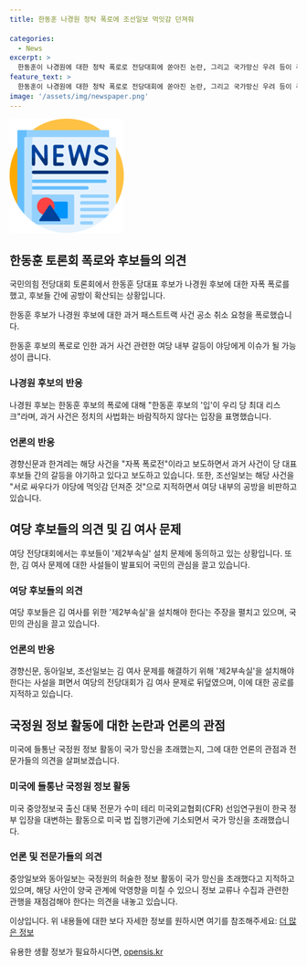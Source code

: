 ```yaml
---
title: 한동훈 나경원 청탁 폭로에 조선일보 먹잇감 던져줘

categories:
  - News
excerpt: >
  한동훈이 나경원에 대한 청탁 폭로로 전당대회에 쏟아진 논란, 그리고 국가망신 우려 등이 주요 이슈로 떠오르고 있다. 제2부속실 설치 문제와 김건희 여사의 논란도 뜨거운 감자로 떠오르며 여당과 국정원 정보 활동의 파장도 언급되고 있다. 온도 총선을 앞둔 분위기에서 한동훈과 나경원의 충돌은 정치인의 책임과 윤리성을 다시금 고민케 하고 있으며, 국가의 안보 문제에 대한 걱정도 함께 도마 위에 올라 있다.
feature_text: >
  한동훈이 나경원에 대한 청탁 폭로로 전당대회에 쏟아진 논란, 그리고 국가망신 우려 등이 주요 이슈로 떠오르고 있다. 제2부속실 설치 문제와 김건희 여사의 논란도 뜨거운 감자로 떠오르며 여당과 국정원 정보 활동의 파장도 언급되고 있다. 온도 총선을 앞둔 분위기에서 한동훈과 나경원의 충돌은 정치인의 책임과 윤리성을 다시금 고민케 하고 있으며, 국가의 안보 문제에 대한 걱정도 함께 도마 위에 올라 있다.
image: '/assets/img/newspaper.png'
---
```


<p><img src="/assets/img/newspaper.png" alt="kimp 속보" /></p>

<h2 data-ke-size="size26">한동훈 토론회 폭로와 후보들의 의견</h2>

<p>국민의힘 전당대회 토론회에서 한동훈 당대표 후보가 나경원 후보에 대한 자폭 폭로를 했고, 후보들 간에 공방이 확산되는 상황입니다.</p>

<p data-ke-size="size16">한동훈 후보가 나경원 후보에 대한 과거 패스트트랙 사건 공소 취소 요청을 폭로했습니다.</p>

<p>한동훈 후보의 폭로로 인한 과거 사건 관련한 여당 내부 갈등이 야당에게 이슈가 될 가능성이 큽니다.</p>

<h3>나경원 후보의 반응</h3>

<p>나경원 후보는 한동훈 후보의 폭로에 대해 "한동훈 후보의 '입'이 우리 당 최대 리스크"라며, 과거 사건은 정치의 사법화는 바람직하지 않다는 입장을 표명했습니다.</p>

<h3>언론의 반응</h3>

<p>경향신문과 한겨레는 해당 사건을 "자폭 폭로전"이라고 보도하면서 과거 사건이 당 대표 후보들 간의 갈등을 야기하고 있다고 보도하고 있습니다. 또한, 조선일보는 해당 사건을 "서로 싸우다가 야당에 먹잇감 던져준 것"으로 지적하면서 여당 내부의 공방을 비판하고 있습니다.</p>

<h2 data-ke-size="size26">여당 후보들의 의견 및 김 여사 문제</h2>

<p>여당 전당대회에서는 후보들이 '제2부속실' 설치 문제에 동의하고 있는 상황입니다. 또한, 김 여사 문제에 대한 사설들이 발표되어 국민의 관심을 끌고 있습니다.</p>

<h3>여당 후보들의 의견</h3>

<p>여당 후보들은 김 여사를 위한 '제2부속실'을 설치해야 한다는 주장을 펼치고 있으며, 국민의 관심을 끌고 있습니다.</p>

<h3>언론의 반응</h3>

<p>경향신문, 동아일보, 조선일보는 김 여사 문제를 해결하기 위해 '제2부속실'을 설치해야 한다는 사설을 펴면서 여당의 전당대회가 김 여사 문제로 뒤덮였으며, 이에 대한 공로를 지적하고 있습니다.</p>

<h2 data-ke-size="size26">국정원 정보 활동에 대한 논란과 언론의 관점</h2>

<p>미국에 들통난 국정원 정보 활동이 국가 망신을 초래했는지, 그에 대한 언론의 관점과 전문가들의 의견을 살펴보겠습니다.</p>

<h3>미국에 들통난 국정원 정보 활동</h3>

<p>미국 중앙정보국 출신 대북 전문가 수미 테리 미국외교협회(CFR) 선임연구원이 한국 정부 입장을 대변하는 활동으로 미국 법 집행기관에 기소되면서 국가 망신을 초래했습니다.</p>

<h3>언론 및 전문가들의 의견</h3>

<p>중앙일보와 동아일보는 국정원의 허술한 정보 활동이 국가 망신을 초래했다고 지적하고 있으며, 해당 사안이 양국 관계에 악영향을 미칠 수 있으니 정보 교류나 수집과 관련한 관행을 재점검해야 한다는 의견을 내놓고 있습니다.</p>

<p>이상입니다. 위 내용들에 대한 보다 자세한 정보를 원하시면 여기를 참조해주세요: <a href="https://www.examplelink.com">더 많은 정보</a></p>
유용한 생활 정보가 필요하시다면, <a href="https://opensis.kr" rel="dofollow">opensis.kr</a>


